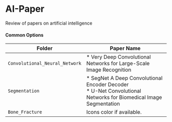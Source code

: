 # AI-Paper
Review of papers on artificial intelligence

#### Common Options

| Folder | Paper Name |
| --- | --- |
| `Convolutional_Neural_Network` | * Very Deep Convolutional Networks for Large-Scale Image Recognition |
| `Segmentation` | * SegNet A Deep Convolutional Encoder Decoder<br> * U-Net Convolutional Networks for Biomedical Image Segmentation |
| `Bone_Fracture` | Icons color if available. |
